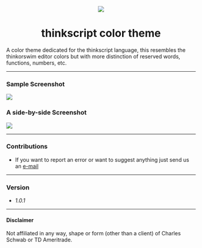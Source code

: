 
<p align="center"> <img src="https://ridertradingtools.com/wp-content/uploads/2023/12/thinkorswim.png"> </p>
<h1  align="center"> thinkscript color theme </h1> 


A color theme dedicated for the thinkscript language, this resembles the thinkorswim editor colors but with more distinction of reserved words, functions, numbers, etc.

---
### Sample Screenshot
<img src="https://ridertradingtools.com/wp-content/uploads/2023/12/example_ts_color_theme.png">

### A side-by-side Screenshot
<img src="https://ridertradingtools.com/wp-content/uploads/2023/12/side-by-side_example.png">

---

### Contributions

- If you want to report an error or want to suggest anything just send us an [e-mail](mailto:tools@ridertradingtools.com)

---

### Version 
- *1.0.1*

- ---
#### Disclaimer
Not affiliated in any way, shape or form (other than a client) of Charles Schwab or TD Ameritrade.

